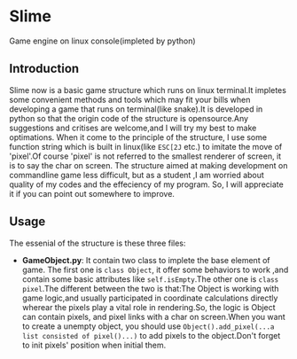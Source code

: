# Slime
Game engine on linux console(impleted by python)

## Introduction

Slime now is a basic game structure which runs on linux terminal.It impletes some convenient methods and tools which may fit your bills when developing a game that runs on terminal(like snake).It is developed in python so that the origin code of the structure is opensource.Any suggestions and critises are welcome,and I will try my best to make optimations.
When it come to the principle of the structure, I use some function string which is built in linux(like `ESC[2J` etc.) to imitate the move of 'pixel'.Of course 'pixel' is not referred to the smallest renderer of screen, it is to say the char on screen.
The structure aimed at making development on commandline game less difficult, but as a student ,I am worried about quality of my codes and the effeciency of my program. So, I will appreciate it if you can point out somewhere to improve.

## Usage

The essenial of the structure is these three files:
<ul>
<li><b>GameObject.py</b>: It contain two class to implete the base element of game. The first one is <code>class Object</code>, it offer some behaviors to work ,and contain some basic attributes like <code>self.isEmpty</code>.The other one is <code>class pixel</code>.The different between the two is that:The Object is working with game logic,and usually participated in coordinate calculations directly wherear the pixels play a vital role in rendering.So, the logic is Object can contain pixels, and pixel links with a char on screen.When you want to create a unempty object, you should use <code>Object().add_pixel(...a list consisted of pixel()...)</code> to add pixels to the object.Don't forget to init pixels' position when initial them.</li>
 </ul>
